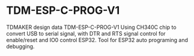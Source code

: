 # TDM-ESP-C-PROG-V1
TDMAKER design data
TDM-ESP-C-PROG-V1 Using CH340C chip to convert USB to serial signal, with DTR and RTS signal control for enable/reset and IO0 control ESP32.
Tool for ESP32 auto programing and debugging.
